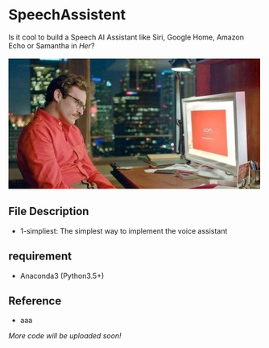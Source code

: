 # SpeechAssistent
Is it cool to build a Speech AI Assistant like Siri, Google Home, Amazon Echo or Samantha in *Her*?<br><br>
![](pic.jpeg)

## File Description
* 1-simpliest: The simplest way to implement the voice assistant

## requirement
* Anaconda3 (Python3.5+)

## Reference
* aaa

*More code will be uploaded soon!*
